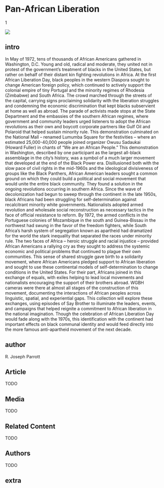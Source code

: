 # Pan-African Liberation

1

![](https://s3.amazonaws.com/openvault.wgbh.org/scholar_exhibits/pan-african_liberation/pan-african_liberation_554x340.png)


## intro

In May of 1972, tens of thousands of African Americans gathered in Washington, 
D.C. Young and old, radical and moderate, they united not in protest of the 
government’s treatment of blacks in the United States, but rather on behalf of 
their distant kin fighting revolutions in Africa. At the first African 
Liberation Day, black peoples in the western Diaspora sought to change American 
foreign policy, which continued to actively support the colonial empire of tiny 
Portugal and the minority regimes of Rhodesia (Zimbabwe) and South Africa. The 
crowd marched through the streets of the capital, carrying signs proclaiming 
solidarity with the liberation struggles and condemning the economic 
discrimination that kept blacks subservient at home as well as abroad. The 
parade of activists made stops at the State Department and the embassies of the 
southern African regimes, where government and community leaders urged 
listeners to adopt the African revolutions as their own and boycott corporate 
partners like Gulf Oil and Polaroid that helped sustain minority rule. This 
demonstration culminated on the National Mall – renamed Lumumba Square for the 
festivities – where an estimated 25,000-40,000 people joined organizer Owusu 
Sadaukai (Howard Fuller) in chants of “We are an African People.” This 
demonstration in Washington, described by one participant as the largest 
all-black assemblage in the city’s history, was a symbol of a much larger 
movement that developed at the end of the Black Power era. Disillusioned both 
with the slow pace of civil rights in the mid-1960s and the ideological 
divisiveness of groups like the Black Panthers, African American leaders sought 
a common ground on which they could build a political and social movement that 
would unite the entire black community. They found a solution in the ongoing 
revolutions occurring in southern Africa. Since the wave of decolonization had 
begun to sweep through the continent in the late 1950s, black Africans had been 
struggling for self-determination against recalcitrant minority white 
governments. Nationalists adopted armed revolution and wholesale social 
reconstruction as necessary tactics in the face of official resistance to 
reform. By 1972, the armed conflicts in the Portuguese colonies of Mozambique 
in the south and Guinea-Bissau in the northwest had swung in the favor of the 
freedom fighters, while South Africa’s harsh system of segregation known as 
apartheid had dramatized for the world the stark inequality that separated the 
races under minority rule. The two faces of Africa – heroic struggle and racial 
injustice – provided African Americans a rallying cry as they sought to address 
the systemic economic and political problems that continued to plague their own 
communities. This sense of shared struggle gave birth to a solidarity movement, 
where African Americans pledged support to African liberation and sought to use 
these continental models of self-determination to change conditions in the 
United States. For their part, Africans joined in this exchange of equals, with 
exiles helping to lead local movements and nationalists encouraging the support 
of their brothers abroad. WGBH cameras were there at almost all stages of the 
construction of this movement, documenting the interactions of African peoples 
across linguistic, spatial, and experiential gaps. This collection will explore 
these exchanges, using episodes of Say Brother to illuminate the leaders, 
events, and campaigns that helped reignite a commitment to African liberation 
in the national imagination. Though the celebration of African Liberation Day 
would fade along with the 1970s, this identification with the continent had 
important effects on black communal identity and would feed directly into the 
more famous anti-apartheid movement of the next decade. 

## author

R. Joseph Parrott

## Article

TODO

## Media

TODO

## Related Content

TODO

## Authors

TODO

## extra